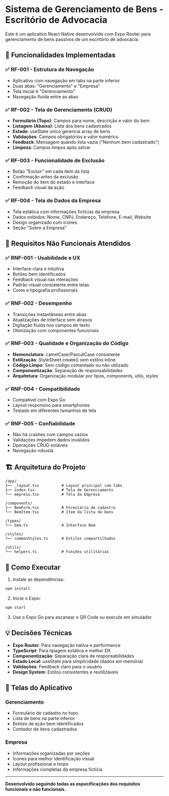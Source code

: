 # Sistema de Gerenciamento de Bens - Escritório de Advocacia

Este é um aplicativo React Native desenvolvido com Expo Router para gerenciamento de bens passivos de um escritório de advocacia.

## 📱 Funcionalidades Implementadas

### ✅ RF-001 - Estrutura de Navegação
- Aplicativo com navegação em tabs na parte inferior
- Duas abas: "Gerenciamento" e "Empresa"
- Tela inicial é "Gerenciamento"
- Navegação fluida entre as abas

### ✅ RF-002 - Tela de Gerenciamento (CRUD)
- **Formulário (Topo)**: Campos para nome, descrição e valor do bem
- **Listagem (Abaixo)**: Lista dos bens cadastrados
- **Estado**: useState único gerencia array de bens
- **Validações**: Campos obrigatórios e valor numérico
- **Feedback**: Mensagem quando lista vazia ("Nenhum bem cadastrado")
- **Limpeza**: Campos limpos após salvar

### ✅ RF-003 - Funcionalidade de Exclusão
- Botão "Excluir" em cada item da lista
- Confirmação antes da exclusão
- Remoção do item do estado e interface
- Feedback visual da ação

### ✅ RF-004 - Tela de Dados da Empresa
- Tela estática com informações fictícias da empresa
- Dados exibidos: Nome, CNPJ, Endereço, Telefone, E-mail, Website
- Design organizado com ícones
- Seção "Sobre a Empresa"

## 🎨 Requisitos Não Funcionais Atendidos

### ✅ RNF-001 - Usabilidade e UX
- Interface clara e intuitiva
- Botões bem identificados
- Feedback visual nas interações
- Padrão visual consistente entre telas
- Cores e tipografia profissionais

### ✅ RNF-002 - Desempenho
- Transições instantâneas entre abas
- Atualizações de interface sem atrasos
- Digitação fluida nos campos de texto
- Otimização com componentes funcionais

### ✅ RNF-003 - Qualidade e Organização do Código
- **Nomenclatura**: camelCase/PascalCase consistente
- **Estilização**: StyleSheet.create() sem estilos inline
- **Código Limpo**: Sem código comentado ou não utilizado
- **Componentização**: Separação de responsabilidades
- **Arquitetura**: Organização modular por tipos, components, utils, styles

### ✅ RNF-004 - Compatibilidade
- Compatível com Expo Go
- Layout responsivo para smartphones
- Testado em diferentes tamanhos de tela

### ✅ RNF-005 - Confiabilidade
- Não há crashes com campos vazios
- Validações impedem dados inválidos
- Operações CRUD estáveis
- Navegação robusta

## 🏗️ Arquitetura do Projeto

```
/app/
├── _layout.tsx          # Layout principal com tabs
├── index.tsx            # Tela de Gerenciamento
└── empresa.tsx          # Tela da Empresa

/components/
├── BemForm.tsx          # Formulário de cadastro
└── BemItem.tsx          # Item da lista de bens

/types/
└── bem.ts               # Interface Bem

/styles/
└── commonStyles.ts      # Estilos compartilhados

/utils/
└── helpers.ts           # Funções utilitárias
```

## 🚀 Como Executar

1. Instale as dependências:
```bash
npm install
```

2. Inicie o Expo:
```bash
npm start
```

3. Use o Expo Go para escanear o QR Code ou execute em simulador

## 💡 Decisões Técnicas

- **Expo Router**: Para navegação nativa e performance
- **TypeScript**: Para tipagem estática e melhor DX
- **Componentização**: Separação clara de responsabilidades
- **Estado Local**: useState para simplicidade (dados em memória)
- **Validações**: Feedback claro para o usuário
- **Design System**: Estilos consistentes e reutilizáveis

## 📱 Telas do Aplicativo

### Gerenciamento
- Formulário de cadastro no topo
- Lista de bens na parte inferior
- Botões de ação bem identificados
- Contador de itens cadastrados

### Empresa
- Informações organizadas por seções
- Ícones para melhor identificação visual
- Layout profissional e limpo
- Informações completas da empresa fictícia

---

**Desenvolvido seguindo todas as especificações dos requisitos funcionais e não funcionais.**